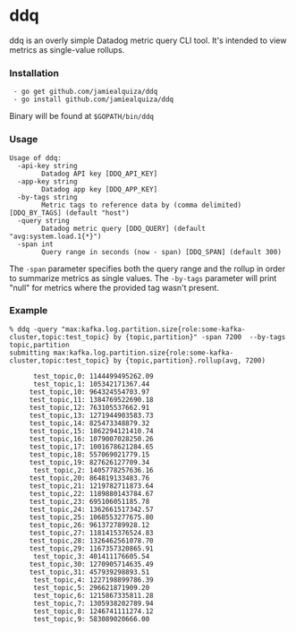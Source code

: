 # ddq

ddq is an overly simple Datadog metric query CLI tool. It's intended to view metrics as single-value rollups.

### Installation
```
 - go get github.com/jamiealquiza/ddq
 - go install github.com/jamiealquiza/ddq
```

Binary will be found at `$GOPATH/bin/ddq`

### Usage
```
Usage of ddq:
  -api-key string
    	Datadog API key [DDQ_API_KEY]
  -app-key string
    	Datadog app key [DDQ_APP_KEY]
  -by-tags string
    	Metric tags to reference data by (comma delimited) [DDQ_BY_TAGS] (default "host")
  -query string
    	Datadog metric query [DDQ_QUERY] (default "avg:system.load.1{*}")
  -span int
    	Query range in seconds (now - span) [DDQ_SPAN] (default 300)
```

The `-span` parameter specifies both the query range and the rollup in order to summarize metrics as single values. The `-by-tags` parameter will print "null" for metrics where the provided tag wasn't present.

### Example

```
% ddq -query "max:kafka.log.partition.size{role:some-kafka-cluster,topic:test_topic} by {topic,partition}" -span 7200  --by-tags topic,partition
submitting max:kafka.log.partition.size{role:some-kafka-cluster,topic:test_topic} by {topic,partition}.rollup(avg, 7200)

      test_topic,0: 1144499495262.09
      test_topic,1: 105342171367.44
     test_topic,10: 964324554703.97
     test_topic,11: 1384769522690.18
     test_topic,12: 763105537662.91
     test_topic,13: 1271944903583.73
     test_topic,14: 825473348879.32
     test_topic,15: 1862294121410.74
     test_topic,16: 1079007028250.26
     test_topic,17: 1001678621284.65
     test_topic,18: 557069021779.15
     test_topic,19: 827626127709.34
      test_topic,2: 1405778257636.16
     test_topic,20: 864819133483.76
     test_topic,21: 1219782711873.64
     test_topic,22: 1189880143784.67
     test_topic,23: 695106051185.78
     test_topic,24: 1362661517342.57
     test_topic,25: 1068553277675.80
     test_topic,26: 961372789928.12
     test_topic,27: 1181415376524.83
     test_topic,28: 1326462561078.70
     test_topic,29: 1167357320865.91
      test_topic,3: 401411176605.54
     test_topic,30: 1270905714635.49
     test_topic,31: 457939298893.51
      test_topic,4: 1227198899786.39
      test_topic,5: 296621871909.20
      test_topic,6: 1215867335811.28
      test_topic,7: 1305938202789.94
      test_topic,8: 1246741111274.12
      test_topic,9: 583089020666.00
```
